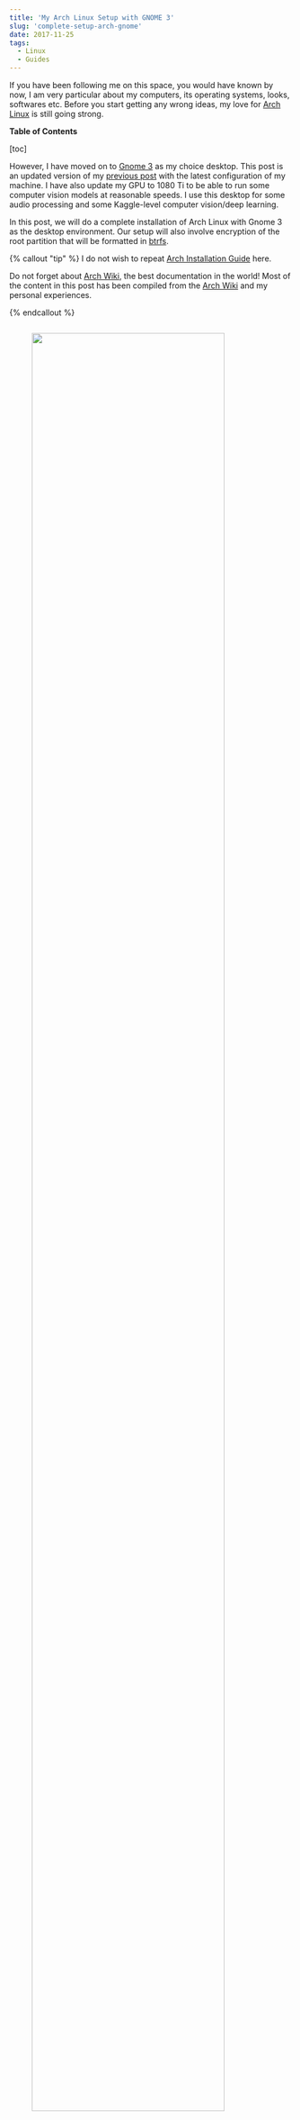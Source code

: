 ```yaml
---
title: 'My Arch Linux Setup with GNOME 3'
slug: 'complete-setup-arch-gnome'
date: 2017-11-25
tags:
  - Linux
  - Guides
---
```


If you have been following me on this space, you would have known by now, I am very particular
about my computers, its operating systems, looks, softwares etc. Before you start getting any wrong
ideas, my love for [Arch Linux][arch-linux] is still going strong.

<!-- more -->

**Table of Contents**

[toc]

However, I have moved on to
[Gnome 3][gnome3] as my choice desktop. This post is an updated version of my
[previous post](/blog/arch-install) with the latest configuration of my machine. I have also update my
GPU to 1080 Ti to be able to run some computer vision models at reasonable speeds. I use this
desktop for some audio processing and some Kaggle-level computer vision/deep learning.

In this post, we will do a complete installation of Arch Linux with Gnome 3 as the desktop
environment. Our setup will also involve encryption of the root partition that will be formatted in
[btrfs].

{% callout "tip" %}
I do not wish to repeat [Arch Installation Guide](https://wiki.archlinux.org/index.php/installation_guide) here.

Do not forget about [Arch Wiki](https://wiki.archlinux.org/), the best documentation in the world! Most of the
content in this post has been compiled from the [Arch Wiki](https://wiki.archlinux.org/) and my personal experiences.

{% endcallout %}

[arch-wiki]: https://wiki.archlinux.org/
[arch guide]: https://wiki.archlinux.org/index.php/installation_guide
[arch-linux]: https://www.archlinux.org
[gnome3]: https://www.gnome.org/gnome-3/
[btrfs]: https://en.wikipedia.org/wiki/Btrfs

<div class="row">
  <div class="column">
  <figure class="extend">
    <img src="https://res.cloudinary.com/sadanandsingh/image/upload/v1544988349/images/gnome3/SystemInfo.png" style="width:90%">
    <figcaption>System Info</figcaption>
    </figure>
  </div>
  <div class="column">
  <figure class="extend">
    <img src="https://res.cloudinary.com/sadanandsingh/image/upload/v1544988349/images/gnome3/ApplicationMenu.png" style="width:90%">
    <figcaption>Applications Menu</figcaption>
    </figure>
  </div>
</div>

## System Details

For reference, my installation system is a slightly upgraded form of
[my original desktop](/blog/my-desktop):

- i7 4790 3.6 GHz (Haswell)
- ASRock Z97 Extreme6 LGA 1150 Intel Z97 HDMI SATA USB 3.0
- ADATA XPG V1.0 DDR3 1866 4x4 GB RAM
- OCZ Vertex 460A Series 2.5" 240 GB
- WD Blue 1TB 3.5" 7200 RPM, 64MB Cache
- WD Blue 3TB 3.5" 7200 RPM, 64MB Cache
- Ultra LSP V2 650 Watt PSU
- Cooler Master - MasterCase Pro 5
- Asus BW-12B1ST/BLK/G/AS Blue Ray Burner
- Samsung U28E590D 28-Inch UHD LED-Lit 4K Monitor
- Nvidia GeForce GTX 1080 Ti GPU

## Base Installation

Before beginning this guide, I would assume that you have a bootable USB of the latest Arch Linux
Installer. If not, please follow the
[Arch wiki guide](https://wiki.archlinux.org/index.php/USB_flash_installation_media). Once you
login into the installer USB, You will be logged in as the root user, and presented with a **zsh**
shell. I will assume you have an **Ethernet** connection and hence will be connected to Internet by
default. If you have to rely on wifi, please refer to the
[Wireless Network Configuration](https://wiki.archlinux.org/index.php/Wireless_network_configuration)
wiki page for the detailed setup. **You must have Internet connection at this stage before
proceeding any further.**

You should boot into _UEFI_ mode if you have a UEFI motherboard and UEFI mode enabled. To verify
that you have booted in UEFI mode, please run:

```shell
efivar -l
```

This should print all set UEFI variables. Please look at the
[Arch Installation Guide](https://wiki.archlinux.org/index.php/installation_guide) in case you do
not get any list of UEFI variables.

If you have high resolution 4K monitor like me, you will need to run following to increase fonts to
a readable size:

```shell
pacman -Sy
pacman -S terminus-font
setfont ter-132n
```

We are all set to get started with the actual installation process.

## Partitioning Hard Drives

First find the hard drive that you will be using as the main/root disk.

```bash

  OUTPUT eg.
  major minor  #blocks  name

  8        0  268435456 sda
  9        0  268435456 sdb
  19       0  268435456 sdc
  11       0     759808 sr0
  7        0     328616 loop0
```

We will be using `/dev/sda` as the main disk (with `/` & `/home`), `/dev/sdb` as `/data` and
`/dev/sdc` as `/media` .

Because we are creating an encrypted file system it’s a good idea to first overwrite it with random
data. This can be done by filling the disk with zeros. Note that my disk is 240 GB, hence I have
put a count of 250000. After filling the space with zero, we will need to recreate/overwrite the
GPT.

```shell
dd if=/dev/zero of=/dev/sda bs=1M count=250000
gdisk /dev/sda
Found invalid MBR and corrupt GPT. What do you want to do? (Using the
GPT MAY permit recovery of GPT data.)
 1 - Use current GPT
 2 - Create blank GPT

# Then press 2 to create a blank GPT and start fresh

ZAP:
press x - to go to extended menu
press z - to zap
press Y - to confirm
press Y - to delete MBR

# It might now kick us out of _gdisk_, so get back into it:
gdisk /dev/sda

Command (? for help): m
Command (? for help): n

Partition number (1-128, default 1):
First sector (34-500118158, default = 2048) or {+-}size{KMGTP}:
Last sector (2048-500118, default = 500118) or {+-}size{KMGTP}: 512M
Current type is 'Linux filesystem'
Hex code or GUID (L to show codes, Enter = 8300): ef00
Changed type of partition to 'EFI System'

Partition number (2-128, default 2):
First sector (34-500118, default = 16779264) or {+-}size{KMGTP}:
Last sector (16779264-500118, default = 500118) or {+-}size{KMGTP}:
Current type is 'Linux filesystem'
Hex code or GUID (L to show codes, Enter = 8300):
Changed type of partition to 'Linux filesystem'

Command (? for help): p
Press w to write to disk
Press Y to confirm
```

Repeat the above procedure for `/dev/sdb` and `/dev/sdc`, but create just one partition with all
values as default. At the end we will have three partitions: `/dev/sda1`, `/dev/sda2`, `/dev/sdb1`
and `/dev/sdc1`.

## Setup Disk Encryption

Our /boot partition will be on `/dev/sda1`, while the main installation will be on `/dev/sda2`. In
this setup, we will be enabling full encryption on `/dev/sda2` only.

In order to enable disk encryption, we will first create a root luks volume, open it and then
format it.

```shell
# first, we need to prepare the encrypted (outer) volume
cryptsetup --cipher aes-xts-plain64 --hash sha512 --use-random --verify-passphrase luksFormat /dev/sda2

# This will ask you to type YES in all capital letters.
# I really hope I don't have to lecture you on NOT LOSING this
# password, lest all of your data will be forever inaccessible,
# right?

# then, we actually open it as a block device, and format the
# inner volume later
cryptsetup luksOpen /dev/sda2 root
```

<div class="row">
  <div class="column">
  <figure class="extend">
    <img src="https://res.cloudinary.com/sadanandsingh/image/upload/v1544988350/images/gnome3/workspaces.png" style="width:90%">
    <figcaption>Gnome Workspaces</figcaption>
    </figure>
  </div>
  <div class="column">
  <figure class="extend">
    <img src="https://res.cloudinary.com/sadanandsingh/image/upload/v1544988349/images/gnome3/Apps.png" style="width:90%">
    <figcaption>Applications</figcaption>
    </figure>
  </div>
</div>

**Automatic Key Login from an USB/SD Card**

If you want to automatically login the encrypted disk password from an externally attached USB or
SD card, you will first need to create a random key file. Then, add this key to the luks container,
so that it can be later used to open the encrypted drive.

```shell
dd bs=512 count=4 if=/dev/urandom of=KEYFILE
cryptsetup luksAddKey /dev/sda2 KEYFILE
```

> Note that the KEYFILE here should be kept on a separate USB drive or SD card.

The recommended way of using such a disk would be as follows:

```shell
# assuming our USB of interest is /dev/sdd  and can be formatted
#
# Format the drive
dd if=/dev/zero of=/dev/sdd bs=1M
# Create partitions using gdisk
#
gdisk /dev/sdd
#
# Follow along to create one partition (/dev/sdd1) of type 0700
#
# format /dev/sdd1
mkfs.fat /dev/sdd1

# mount the newly format disk on /mnt and then copy the KEYFILE
mount /dev/sdd1 /mnt
mv KEYFILE /mnt/KEYFILE
umount /mnt
```

We will be later using this KEYFILE in our boot loader setup.

#### Format HDDs

At this point, we have following drives ready to format: `/dev/sda1`, `/dev/mapper/root`,
`/dev/sdb1` and `/dev/sdc1`. I plan to format `/dev/sda1` with [vfat], `/dev/mapper/root` with
[btrfs][btrfs format], `/dev/sdb1` and `/dev/sdc1` with [xfs].

[vfat]: https://wiki.archlinux.org/index.php/FAT
[xfs]: https://wiki.archlinux.org/index.php/XFS
[btrfs format]: https://wiki.archlinux.org/index.php/Btrfs

```shell
mkfs.vfat -F32 /dev/sda1
mkfs.btrfs -L arch /dev/mapper/root
mkfs.xfs -L data /dev/sdb1
mkfs.xfs -L media /dev/sdc1
```

Now, we will create _btrfs_ subvolumes and mount them properly for installation and final setup.

```shell
mount /dev/mapper/root /mnt
btrfs subvolume create /mnt/ROOT
btrfs subvolume create /mnt/home
umount /mnt
```

Now, once the sub-volumes have been created, we will mount them in appropriate locations with
optimal flags.

```shell
SSD_MOUNTS="rw,nodev,noatime,nodiratime,compress=lzo,ssd,discard,space_cache"
HDD_MOUNTS="rw,relatime,attr2,inode64,noquota"
EFI_MOUNTS="rw,noatime,discard,nodev,nosuid,noexec"
mount -o $SSD_MOUNTS,subvol=ROOT /dev/mapper/root /mnt
mkdir -p /mnt/home
mkdir -p /mnt/data
mkdir -p /mnt/media
mount -o $SSD_MOUNTS,nosuid,subvol=home /dev/mapper/root /mnt/home
mount -o $HDD_MOUNTS /dev/sdb1 /mnt/data
mount -o $HDD_MOUNTS /dev/sdc1 /mnt/media

mkdir -p /mnt/boot
mount -o $EFI_MOUNTS /dev/sda1 /mnt/boot
```

## Base System Installation

Now, we will do the actually installation of base packages. At this point, we will also **save the
current `/etc/resolv.conf` file for future use!**

```shell
pacstrap /mnt base base-devel btrfs-progs
genfstab -U -p /mnt >> /mnt/etc/fstab

cp /etc/resolv.conf /mnt/etc/resolv.conf
```

## Initial System Setup

Edit the `/mnt/ect/fstab` file to add following `/tmp` mounts.

```shell
tmpfs /tmp tmpfs rw,nodev,nosuid 0 0
tmpfs /dev/shm tmpfs rw,nodev,nosuid,noexec 0 0
```

Finally bind root for installation.

```shell
arch-chroot /mnt
pacman -Syy
pacman -Syu
pacman -S sudo vim
vim /etc/locale.gen

...
# en_SG ISO-8859-1
en_US.UTF-8 UTF-8
# en_US ISO-8859-1
...

locale-gen
echo LANG=en_US.UTF-8 > /etc/locale.conf
export LANG=en_US.UTF-8
ls -l /usr/share/zoneinfo
ln -sf /usr/share/zoneinfo/Zone/SubZone /etc/localtime
hwclock --systohc --utc
sed -i "s/# %wheel ALL=(ALL) ALL/%wheel ALL=(ALL) ALL/" /etc/sudoers
HOSTNAME=euler
echo $HOSTNAME > /etc/hostname
passwd
```

We will also add _hostname_ to our `/etc/hosts` file:

```bash
...
127.0.0.1       localhost.localdomain   localhost
::1             localhost.localdomain   localhost
127.0.0.1       $HOSTNAME.localdomain   $HOSTNAME
...
```

Now, we need to update the `mkinitcpio.conf` with specific modules needed for encryption and btrfs.

```bash
# on the MODULES section, add "vfat aes_x86_64 crc32c-intel"
# (and whatever else you know your hardware needs.)
#
# on the BINARIES section, add "/usr/bin/btrfsck", since it's useful
# to have in case your filesystem has troubles
#
# on the HOOKS section:
#  - add "encrypt" before "filesystems"
#  - remove "fsck" and
#  - add "btrfs" at the end
#
# re-generate your initrd images

```

Finally run:

```shell
mkinitcpio -p linux
```

## Boot Manager Setup

[systemd-boot] is a simple UEFI boot manager which executes configured EFI images. The default
entry is selected by a configured pattern (glob) or an on-screen menu. It is included with the
[systemd] that comes with the kernel. Assuming `/boot` is your boot drive, first run the following
command to get started:

[systemd-boot]: https://wiki.archlinux.org/index.php/Systemd-boot
[systemd]: https://wiki.archlinux.org/index.php/Systemd

```shell
bootctl install
```

It will copy the systemd-boot binary to your EFI System Partition
(`/boot/EFI/systemd/systemd-bootx64.efi` and `/boot/EFI/Boot/BOOTX64.EFI` - both of which are
identical - on **x64** systems ) and add `systemd-boot` itself as the default EFI application
(default boot entry) loaded by the EFI Boot Manager.

Finally to configure out boot loader, we will need the UUID of some of our hard drives. These can
be easily done using the `blkid` command.

```shell
blkid /dev/sda2 > /boot/loader/entries/arch.conf
blkid /dev/sda2 >> /boot/loader/entries/arch.conf
blkid /dev/mapper/root >> /boot/loader/entries/arch.conf
blkid /dev/sdd1 >> /boot/loader/entries/arch.conf

# for this example, I'm going to mark them like this:
# /dev/sda2 LABEL="arch"      UUID=33333333-3333-3333-3333-333333333333
# /dev/mapper/root LABEL="Arch Linux"   UUID=44444444-4444-4444-4444-444444444444
# /dev/sdd1 LABEL="USB"     UUID=0000-0000  # this is the drive where KEYFILE exists
```

Now, make sure that the following two files look as follows, where UUIDs is the value obtained from
above commands.

```bash

timeout 3
default arch

```

```bash

title Arch Linux
linux /vmlinuz-linux
initrd /initramfs-linux.img
options ro cryptdevice=UUID=33333333-3333-3333-3333-333333333333:luks-33333333-3333-3333-3333-333333333333 root=UUID=44444444-4444-4444-4444-444444444444 rootfstype=btrfs rootflags=subvol=ROOT cryptkey=UUID=0000-0000:vfat:KEYFILE

```

<div class="row">
  <div class="column">
  <figure class="extend">
    <img src="https://res.cloudinary.com/sadanandsingh/image/upload/v1544988348/images/gnome3/editors.png" style="width:90%">
    <figcaption>Editors</figcaption>
    </figure>
  </div>
  <div class="column">
  <figure class="extend">
    <img src="https://res.cloudinary.com/sadanandsingh/image/upload/v1544988350/images/gnome3/pcloud.png" style="width:90%">
    <figcaption>pCloud</figcaption>
    </figure>
  </div>
</div>

## Network Setup

At first we will need to figure out the Ethernet controller on which cable is connected. This can
be achieved by first finding out the kernel module that is being used by the live version on Arch.
Then the module can be used to track the device that is active.

```shell
lspci -v | grep Ethernet
#
# 02:00.0 Ethernet controller: Attansic Technology Corp. L1 Gigabit Ethernet Adapter (rev b0)
#  ...
#  Kernel driver in use: atl1
#  Kernel modules: atl1

dmesg | grep atl1
# ...
# atl1 0000:02:00.0: enp0s25 link is up 100 Mbps full duplex
```

In my case, the name of the device is `enp0s25`. Using this name of the device, we need to
configure, and enable the `systemd-networkd` service. Note that we will using the `resolv.conf`
that we saved from this session. Network configurations are stored as \*.network in
`/etc/systemd/network`. We need to create ours as below. Once the network settings file has been
created we can enable the `networkd` service.

```bash
[Match]
Name=enp0s25

[Network]
DHCP=ipv4
```

Now, start the networkd service:

```shell
systemctl enable systemd-networkd.service
```

Your network should be ready for the first use! We can also sync time automatically using the
`timesyncd` service:

```bash
[Time]
NTP=0.arch.pool.ntp.org 1.arch.pool.ntp.org 2.arch.pool.ntp.org 3.arch.pool.ntp.org
FallbackNTP=0.pool.ntp.org 1.pool.ntp.org 0.fr.pool.ntp.org
```

[Avahi](https://wiki.archlinux.org/index.php/avahi) is a tool that allows programs to publish and
discover services and hosts running on a local network with no specific configuration. For example
you can plug into a network and instantly find printers to print to, files to look at and people to
talk to. We can easily set it up it as follows:

```shell
pacman -S avahi nss-mdns
systemctl enable avahi-daemon.service
```

## GUI Installation with nvidia

We will now install the `nvidia` drivers so that our system is ready for any GUI based desktop
installation after the first boot.

```shell
pacman -S xorg-server nvidia nvidia-libgl nvidia-settings mesa
```

To avoid the possibility of forgetting to update your `initramfs` after an `nvidia` upgrade, you
have to use a `pacman hook` like this:

```shell
# if the hooks folder is not present, create one using mkdir
# mkdir -p /etc/pacman.d/hooks
vim /etc/pacman.d/hooks/nvidia.hook
```

With the following content:

```bash
[Trigger]
Operation=Install
Operation=Upgrade
Operation=Remove
Type=Package
Target=nvidia

[Action]
Depends=mkinitcpio
When=PostTransaction
Exec=/usr/bin/mkinitcpio -p linux
```

Nvidia has a daemon that is to be run at boot. To start the `persistence` daemon at boot, enable
the `nvidia-persistenced.service`.

```shell
systemctl enable nvidia-persistenced.service
systemctl start nvidia-persistenced.service
```

**Enabling Better tty Resolution During Boot**

The kernel compiled in `efifb` module supports high-resolution nvidia console on EFI systems. This
can enabled by enabling the DRM kernel mode setting.

First, we will need to add following to MODULES section of the `mkinitcpio.conf` file:

- nvidia
- nvidia_modeset
- nvidia_uvm
- nvidia_drm

We will also need to pass the _nvidia-drm.modeset=1_ kernel parameter during the boot.

```shell
vim /etc/mkinitcpio.conf

...
MODULES="vfat aes_x86_64 crc32c-intel nvidia nvidia_modeset nvidia_uvm nvidia_drm"
...

vim /boot/loader/entries/arch.conf

...
options ro cryptdevice=UUID=:luks- root=UUID= rootfstype=btrfs rootflags=subvol=ROOT cryptkey=UUID=:vfat:deepmind20170602 nvidia-drm.modeset=1
...

mkinitcpio -p linux
```

## First Boot Installations

Now we are ready for the first boot! Run the following command:

```shell
exit
umount -R /mnt
reboot
```

You should get larger fonts with the new terminal now as we are using the nvidia console now. It
should have automatically unlocked your encrypted root disk, since USB with key is attached to the
machine.

After your new system boots, Network should be setup at the start. Check the status of network:

```shell
# Set readable font first!
setfont ter-132n
ping google.com -c 2

#
# PING google.com (10.38.24.84) 56(84) bytes of data.
# 64 bytes from google.com (10.38.24.84): icmp_seq=1 ttl=64 time=0.022 ms
# 64 bytes from google.com (10.38.24.84): icmp_seq=2 ttl=64 time=0.023 ms
#
# --- google.com ping statistics ---
# 2 packets transmitted, 2 received, 0% packet loss, time 999ms
# rtt min/avg/max/mdev = 0.022/0.022/0.023/0.004 ms
#
```

If you do not get any output from ping, please follow the troubleshooting links at Arch Wiki on
[setting up network](https://wiki.archlinux.org/index.php/systemd-networkd).

Now enable the automatic syncing of time from the ntp servers.

```shell
timedatectl set-ntp true
timedatectl status

...
      Local time: Tue 2016-09-20 16:40:44 PDT
  Universal time: Tue 2016-09-20 23:40:44 UTC
        RTC time: Tue 2016-09-20 23:40:44
       Time zone: US/Pacific (PDT, -0700)
 Network time on: yes
NTP synchronized: yes
 RTC in local TZ: no
 ...
```

We can also automate the `hostname` setup using the following `systemd` command. Please replace
`$HOSTNAME` with the hostname of your choice.

```shell
hostnamectl set-hostname $HOSTNAME
```

## Adding New User

Choose `$USERNAME` per your liking. I chose `ssingh`, so in future commands whenever you see
`ssingh` please replace it with your `$USERNAME`.

```shell
pacman -S zsh
useradd -m -G wheel -s /usr/bin/zsh $USERNAME
chfn --full-name "$FULL_NAME" $USERNAME
passwd $USERNAME
```

## Gnome 3 Installation and Setup

We can now proceed with the installation of Gnome 3. In the process, we will also install some
useful applications and fonts. The process very trivial, install few packages and then enable the
`gdm` service.

```shell
pacman -S ttf-hack ttf-anonymous-pro ttf-dejavu ttf-freefont ttf-liberation
pacman -S gnome gdm guake gnome-tweak-tool
pacman -S screenfetch curl wget dconf-editor dmidecode git meld
pacman -S unace unrar zip unzip sharutils  uudeview  arj cabextract file-roller

systemctl enable gdm.service
```

## Choose pacman Mirrors

We will now choose fastest merrors for pacman. The `pacman-contrib` package provides a bash script,
`/usr/bin/rankmirrors`, which can be used to rank the mirrors according to their connection and
opening speeds to take advantage of using the fastest local mirror. Finally, we can reboot to log
on to our new gnome system.

```shell
pacman -S pacman-contrib
cp /etc/pacman.d/mirrorlist /etc/pacman.d/mirrorlist.backup
#
rankmirrors -n 6 /etc/pacman.d/mirrorlist.us > /etc/pacman.d/mirrorlist
pacman -Sy
pacman -Syu
#
systemctl reboot
```

Once, we boot into the new system, we should have a basic gnome 3 desktop waiting for you. In the
following section, we will be do installation and modifications to the system that I prefer.

## Post Installation Setup

After rebooting, you should get the gdm login screen. Use your username and password to login. This
should give you a vanilla gnome 3 screen. We will first install few essentials, then modify our
gnome 3 to look something to my linking. In order to proceed, find the `terminal` program by
pressing `alt + s` and searching for terminal.

## Setup AUR

[AUR](https://aur.archlinux.org/) is a community-driven repository for Arch users. This allows you
to install many popular packages that are otherwise not available through core repositories.

In order to make all types of installations uniform, I use [yay](https://github.com/Jguer/yay) as
the preferred tool for installing all packages. It is blazing fast as it is written in go and used
all the flags from regular pacman.

```shell
git clone https://aur.archlinux.org/yay.git
cd yay
makepkg -si
cd ../
rm -rf yay
```

From now on, we can use `yay` as a replacement for `pacman`. Additionally, we can now also install
AUR packages.

## Web Browsers

My preferred choice of browsers is _google chrome_.

```shell
yay -S google-chrome
```

[Profile-sync-daemon (psd)][psd] is a tiny pseudo-daemon designed to manage browser profile(s) in
`tmpfs` and to periodically sync back to the physical disc (HDD/SSD). This is accomplished by an
innovative use of `rsync` to maintain synchronization between a `tmpfs` copy and media-bound backup
of the browser profile(s). These features of [psd] leads to following benefits:

- Transparent user experience
- Reduced wear to physical drives, and
- Speed

[psd]: https://wiki.archlinux.org/index.php/profile-sync-daemon

To setup. first install the `profile-sync-daemon` package.

```shell
yay -S profile-sync-daemon
```

Run _psd_ the first time which will create a configuration file at `$XDG_CONFIG_HOME/psd/psd.conf`
which contains all settings.

```shell
psd
# First time running psd so please edit
# /home/$USERNAME/.config/psd/psd.conf to your liking and run again.
```

In the config file change the BROWSERS variables to `google-chrome`. Also, enable the use of
`overlayfs` to improve sync speed and to use a smaller memory footprint. Do this in the
`USE_OVERLAYFS="yes"` variable.

{% callout "warning" %}
Note: USE_OVERLAYFS feature requires a Linux kernel version of 3.18.0 or greater to work.
{% endcallout %}

In order to use the OVERLAYFS feature, you will also need to give _sudo_ permissions to psd-helper
at the end of the sudoers file, as follows (replace `$USERNAME` accordingly):

```shell
vim /etc/sudoers
...
$USERNAME ALL=(ALL) NOPASSWD: /usr/bin/psd-overlay-helper
...

# Verify the working of configuration using the preview mode of psd:
psd p

# Finally we will enable the user systemctly service to enable psd every time we login.
systemctl --user enable psd.service
systemctl --user start psd.service
```

## git Setup

Setup git global options as below. You will need to add the following content to `$HOME/.gitconfig`
file.

```json
[user]
    name = YOUR_NAME
    email = EMAIL_ADDRESS
[color]
    ui = auto
[status]
    showuntrackedfiles = no
[alias]
    gist = log --graph --oneline --all --decorate --date-order
    find = log --graph --oneline --all --decorate --date-order --regexp-ignore-case --extended-regexp --grep
    rfind = log --graph --oneline --all --decorate --date-order --regexp-ignore-case --extended-regexp --invert-grep --grep
    search = grep --line-number --ignore-case -E -I
[pager]
    status = true
[push]
    default = matching
[merge]
    tool = meld
[diff]
    tool = meld

[help]
    autocorrect = 1
```

## ssh Setup

To get started first install the `openssh` package.

```shell
yay -S openssh
```

The ssh server can be started using the `systemd` service. Before starting the service, however, we
want to generate ssh keys and setup the server for login based only on keys.

```shell
ssh-keygen -t ed25519

# Create a .ssh/config file for rmate usage in sublime text
vim ~/.ssh/config
...
RemoteForward 52698 localhost:52698
...

# Create ~/.ssh/authorized_keys file with list of machines that
# are allowed to login to this machine.
touch ~/.ssh/authorized_keys

# Finally edit the /etc/ssh/sshd_config
# file to disable Password based logins
sudo vim /etc/ssh/sshd_config
...
PasswordAuthentication no
...
```

Furthermore, before enabling the `sshd` service, please also ensure to copy your keys to all your
relevant other servers and places like [github](https://github.com/). We can now use `systemd` to
start the ssh service.

```shell
systemctl enable sshd.socket
systemctl start sshd.socket
```

{% signup "By the way..." %}
I'm starting an email list for people interested in AI development and programming in general.
If you enjoy that kind of stuff, you can join here and I'll notify you whenever I publish a new post.
No strings attached, unsubscribe anytime.
{% endsignup %}

## zsh Setup

During the user creation, we already installed the `zsh` shell. We have also activated a basic
setup at first login by the user.

In this section, we will be installing my variation of
[zprezto](https://github.com/sorin-ionescu/prezto) package to manage `zsh` configurations.

We will first install the main zprezto, then add my own modification on top of it.

```shell
git clone --recursive https://github.com/sorin-ionescu/prezto.git "${ZDOTDIR:-$HOME}/.zprezto"

# Now, We will add my version of prezto to the same git repo.
cd ~/.zprezto
git remote add personal git@github.com:sadanand-singh/My-Zprezto.git
git pull personal arch
git checkout arch
git merge master

# Now create relevant soft links
setopt EXTENDED_GLOB
for rcfile in "${ZDOTDIR:-$HOME}"/.zprezto/runcoms/^README.md(.N);
do
    ln -sf "$rcfile" "${ZDOTDIR:-$HOME}/.${rcfile:t}"
done

zsh
```

And we are all setup for using `zsh`!

## Gnome 3 Modifications

We will modify gnome 3 by changing theme, icons and fonts. First install additional themes, fonts,
icons etc.

```shell
yay -S ttf-font-awesome adobe-source-code-pro-fonts

# Sardi icons
git clone https://github.com/erikdubois/Sardi-Extra /tmp/Sardi-Extra
find /tmp/Sardi-Extra -maxdepth 1 -type f -exec rm -rf '{}' \;
cp -rf /tmp/Sardi-Extra/* ~/.icons/
# cleaning tmp
[ -d /tmp/Sardi-Extra ] && rm -rf /tmp/Sardi-Extra
[ -d /tmp/sardi ] && rm -rf /tmp/sardi
# if there is no hidden folder then make one
[ -d $HOME"/.icons" ] || mkdir -p $HOME"/.icons"
wget -O /tmp/sardi.tar.gz "https://sourceforge.net/projects/sardi/files/latest/download?source=files"
mkdir /tmp/sardi
tar -zxf /tmp/sardi.tar.gz -C /tmp/sardi
rm /tmp/sardi.tar.gz
cp -rf /tmp/sardi/* ~/.icons/
[ -d /tmp/sardi ] && rm -rf /tmp/sardi

# Surfn
git clone https://github.com/erikdubois/Surfn /tmp/Surfn
find /tmp/Surfn -maxdepth 1 -type f -exec rm -rf '{}' \;
cp -rf /tmp/Surfn/* ~/.icons/
# cleaning tmp
[ -d /tmp/Surfn ] && rm -rf /tmp/Surfn

# arc theme
yay -S arc-gtk-theme

#Plank Themes
rm -rf /tmp/Plank-Themes
git clone https://github.com/erikdubois/Plank-Themes /tmp/Plank-Themes
find /tmp/Plank-Themes -maxdepth 1 -type f -exec rm -rf '{}' \;
# if there is no hidden folder then make one
[ -d $HOME"/.local/share/plank" ] || mkdir -p $HOME"/.local/share/plank"
# if there is no hidden folder then make one
[ -d $HOME"/.local/share/plank/themes" ] || mkdir -p $HOME"/.local/share/plank/themes"
cp -r /tmp/Plank-Themes/* ~/.local/share/plank/themes/
rm -rf /tmp/Plank-Themes

# Breeze cursor
yay -S breeze-snow-cursor-theme
```

Now you can open `gnome-settings` and `tweaks` tools to change themes, icons, cursors etc. to your
linking. If you have a high resolution 4K monitor like mw, you can enable the fractional upscaling
in the tweaks program. See
[this link](https://askubuntu.com/questions/1029436/enable-fractional-scaling-for-ubuntu-18-04) for
an example.

## pcloud vs Dropbox

Recently, [dropbox removed support for most of relevant file systems on linux][dropbox-news]. I was
already not a fan of their higher prices. It was time to move on to something better. Then I found,
[pcloud]. This service runs quite well on linux (as well as OSX, I really do not care about
anything related to Windows!). pcloud has some interesting features:

- You can purchase space for lifetime!
- All the data actually reside on a fuse drive, so you hard disk is not used
- You can pay to have support for built-in encryption.
- The public folder gets a link, that you can use to host a static website or static contents of
  your webpages.

Additionally, I found some ultra- great deal over the black Friday weekend! To get support for
pcloud in Arch, all you need to do is install it!

```shell
yay -S pcloud-drive
```

[dropbox-news]: https://www.dropbox.com/help/desktop-web/system-requirements#desktop
[pcloud]: https://www.ploud.com/

## Editors

My choice of editor is neovim and sublime text. Please [refer to my previous post](/sublimetext)
for details on setting up Sublime Text 3. Following is the setup required to install it:

```shell
# Install editors
yay -S hugo neovim vim
#
# Sublime Text Repository
curl -O https://download.sublimetext.com/sublimehq-pub.gpg
sudo pacman-key --add sublimehq-pub.gpg
sudo pacman-key --lsign-key 8A8F901A
rm sublimehq-pub.gpg

echo -e "\n[sublime-text]\nServer = https://download.sublimetext.com/arch/dev/x86_64" | sudo tee -a /etc/pacman.conf

#Now we can install *sublime-text* as:
yay -S sublime-text/sublime-text
```

This brings us to the conclusion of this installation guide. Hope some of you find it useful.
Please drop your comments below if you have any suggestions for improvements etc.
